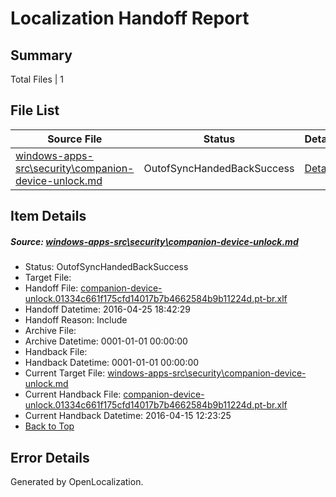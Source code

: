 # <a name='report-top'></a> Localization Handoff Report

## Summary
 Total Files | 1

## File List
 Source File | Status | Details 
 ----------- | ------ | ------- 
 [windows-apps-src\security\companion-device-unlock.md](https://github.com/Microsoft/windows-apps/blob/2e646aca576b248ae9c940af980b18a3f24bd4df/windows-apps-src/security/companion-device-unlock.md) | OutofSyncHandedBackSuccess | [Details](#a262c06fec086ab6a37e7033f4d6b19607722b443511)

## Item Details
##### <a name='a262c06fec086ab6a37e7033f4d6b19607722b443511'></a> Source: [windows-apps-src\security\companion-device-unlock.md](https://github.com/Microsoft/windows-apps/blob/2e646aca576b248ae9c940af980b18a3f24bd4df/windows-apps-src/security/companion-device-unlock.md)
* Status: OutofSyncHandedBackSuccess
* Target File: 
* Handoff File: [companion-device-unlock.01334c661f175cfd14017b7b4662584b9b11224d.pt-br.xlf](https://github.com/Microsoft/WDG.handoff/blob/65b9e1069054cd7b7923033d70bbb85ba1880cd2/ol-handoff/Microsoft/windows-apps.pt-br/master/companion-device-unlock.01334c661f175cfd14017b7b4662584b9b11224d.pt-br.xlf)
* Handoff Datetime: 2016-04-25 18:42:29
* Handoff Reason: Include
* Archive File: 
* Archive Datetime: 0001-01-01 00:00:00
* Handback File: 
* Handback Datetime: 0001-01-01 00:00:00
* Current Target File: [windows-apps-src\security\companion-device-unlock.md](https://github.com/Microsoft/windows-apps.pt-br/blob/149c863f61fcc324db3e3dea8782e6276b20d1c2/windows-apps-src/security/companion-device-unlock.md)
* Current Handback File: [companion-device-unlock.01334c661f175cfd14017b7b4662584b9b11224d.pt-br.xlf](https://github.com/Microsoft/WDG.handback/blob/18f7494fe80578448c47b9ba618e4f4ad7301261/ol-handback/Microsoft/windows-apps.pt-br/master/companion-device-unlock.01334c661f175cfd14017b7b4662584b9b11224d.pt-br.xlf)
* Current Handback Datetime: 2016-04-15 12:23:25
* [Back to Top](#report-top)


## Error Details

Generated by OpenLocalization.
